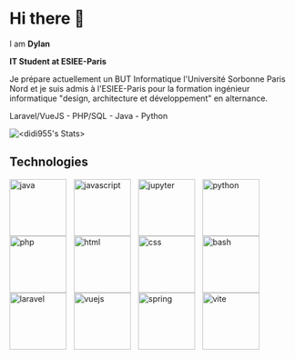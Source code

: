 # Hi there 👋

I am **Dylan**

**IT Student at ESIEE-Paris**

Je prépare actuellement un BUT Informatique l'Université Sorbonne Paris Nord et je suis admis à l'ESIEE-Paris pour la formation ingénieur informatique "design, architecture et développement" en alternance.

Laravel/VueJS - PHP/SQL - Java - Python


![<didi955's Stats>](https://github-readme-stats.vercel.app/api?username=didi955&show_icons=true&theme=tokyonight)

## Technologies

  <img align="left" alt="java" width="100px" style="padding-right:10px;" src="https://cdn.jsdelivr.net/gh/devicons/devicon/icons/java/java-original.svg"/>
  <img align="left" alt="javascript" width="100px" style="padding-right:10px;" src="https://cdn.jsdelivr.net/gh/devicons/devicon/icons/javascript/javascript-plain.svg"/>
  <img align="left" alt="jupyter" width="100px" style="padding-right:10px;" src="https://cdn.jsdelivr.net/gh/devicons/devicon/icons/jupyter/jupyter-original-wordmark.svg"/>
  <img align="left" alt="python" width="100px" style="padding-right:10px;" src="https://cdn.jsdelivr.net/gh/devicons/devicon/icons/python/python-original.svg" />
  <img align="left" alt="php" width="100px" style="padding-right:10px;" src="https://cdn.jsdelivr.net/gh/devicons/devicon/icons/php/php-original.svg" />
  <img align="left" alt="html" width="100px" style="padding-right:10px;" src="https://cdn.jsdelivr.net/gh/devicons/devicon/icons/html5/html5-original.svg" />
  <img align="left" alt="css" width="100px" style="padding-right:10px;" src="https://cdn.jsdelivr.net/gh/devicons/devicon/icons/css3/css3-original.svg" />
  <img align="left" alt="bash" width="100px" style="padding-right:10px;" src="https://cdn.jsdelivr.net/gh/devicons/devicon/icons/bash/bash-original.svg" />
  <img align="left" alt="laravel" width="100px" style="padding-right:10px;" src="https://cdn.worldvectorlogo.com/logos/laravel-2.svg" />
  <img align="left" alt="vuejs" width="100px" style="padding-right:10px;" src="https://vuejs.org/images/logo.png" />
  <img align="left" alt="spring" width="100px" style="padding-right:10px;" src="https://www.vectorlogo.zone/logos/springio/springio-icon.svg" />
  <img align="left" alt="vite" width="100px" style="padding-right:10px;" src="https://upload.wikimedia.org/wikipedia/commons/f/f1/Vitejs-logo.svg" />
